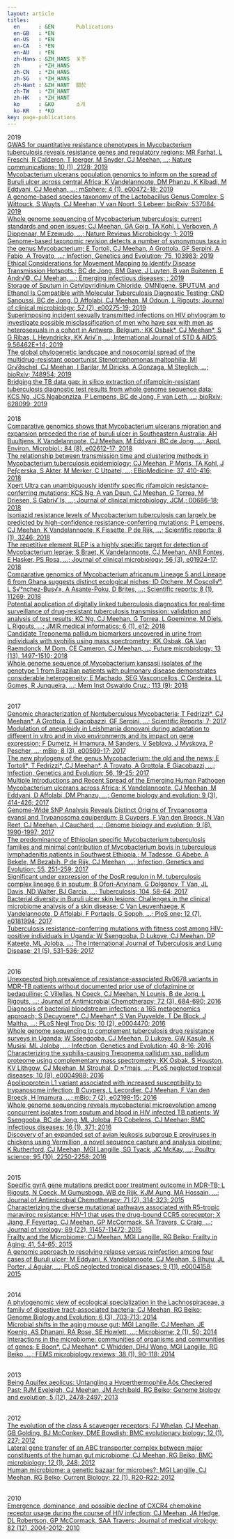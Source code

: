 ```yaml
---
layout: article
titles:
  en      : &EN       Publications
  en-GB   : *EN
  en-US   : *EN
  en-CA   : *EN
  en-AU   : *EN
  zh-Hans : &ZH_HANS  关于
  zh      : *ZH_HANS
  zh-CN   : *ZH_HANS
  zh-SG   : *ZH_HANS
  zh-Hant : &ZH_HANT  關於
  zh-TW   : *ZH_HANT
  zh-HK   : *ZH_HANT
  ko      : &KO       소개
  ko-KR   : *KO
key: page-publications
---
```

2019<br>
[GWAS for quantitative resistance phenotypes in Mycobacterium tuberculosis reveals resistance genes and regulatory regions; MR Farhat, L Freschi, R Calderon, T Ioerger, M Snyder, CJ Meehan, ...; Nature communications; 10 (1), 2128; 2019](https://scholar.google.com/citations?view_op=view_citation&hl=en&user=hsM549AAAAAJ&citation_for_view=hsM549AAAAAJ:GnPB-g6toBAC)<br>
[Mycobacterium ulcerans population genomics to inform on the spread of Buruli ulcer across central Africa; K Vandelannoote, DM Phanzu, K Kibadi, M Eddyani, CJ Meehan, ...; mSphere; 4 (1), e00472-18; 2019](https://scholar.google.com/citations?view_op=view_citation&hl=en&user=hsM549AAAAAJ&citation_for_view=hsM549AAAAAJ:bEWYMUwI8FkC)<br>
[A genome-based species taxonomy of the Lactobacillus Genus Complex; S Wittouck, S Wuyts, CJ Meehan, V van Noort, S Lebeer; bioRxiv; 537084; 2019](https://scholar.google.com/citations?view_op=view_citation&hl=en&user=hsM549AAAAAJ&citation_for_view=hsM549AAAAAJ:r0BpntZqJG4C)<br>
[Whole genome sequencing of Mycobacterium tuberculosis: current standards and open issues; CJ Meehan, GA Goig, TA Kohl, L Verboven, A Dippenaar, M Ezewudo, ...; Nature Reviews Microbiology; 1; 2019](https://scholar.google.com/citations?view_op=view_citation&hl=en&user=hsM549AAAAAJ&citation_for_view=hsM549AAAAAJ:YFjsv_pBGBYC)<br>
[Genome-based taxonomic revision detects a number of synonymous taxa in the genus Mycobacterium; E Tortoli, CJ Meehan, A Grottola, GF Serpini, A Fabio, A Trovato, ...; Infection, Genetics and Evolution; 75, 103983; 2019](https://scholar.google.com/citations?view_op=view_citation&hl=en&user=hsM549AAAAAJ&citation_for_view=hsM549AAAAAJ:RGFaLdJalmkC)<br>
[Ethical Considerations for Movement Mapping to Identify Disease Transmission Hotspots.; BC de Jong, BM Gaye, J Luyten, B van Buitenen, E Andr√©, CJ Meehan, ...; Emerging infectious diseases; ; 2019](https://scholar.google.com/citations?view_op=view_citation&hl=en&user=hsM549AAAAAJ&citation_for_view=hsM549AAAAAJ:NMxIlDl6LWMC)<br>
[Storage of Sputum in Cetylpyridinium Chloride, OMNIgene. SPUTUM, and Ethanol Is Compatible with Molecular Tuberculosis Diagnostic Testing; CND Sanoussi, BC de Jong, D Affolabi, CJ Meehan, M Odoun, L Rigouts; Journal of clinical microbiology; 57 (7), e00275-19; 2019](https://scholar.google.com/citations?view_op=view_citation&hl=en&user=hsM549AAAAAJ&citation_for_view=hsM549AAAAAJ:hMod-77fHWUC)<br>
[Superimposing incident sexually transmitted infections on HIV phylogram to investigate possible misclassification of men who have sex with men as heterosexuals in a cohort in Antwerp, Belgium.; KK Osbak*, CJ Meehan*, S G Ribas, L Heyndrickx, KK Ari√´n, ...; International Journal of STD & AIDS; 9.56462E+14; 2019](https://scholar.google.com/citations?view_op=view_citation&hl=en&user=hsM549AAAAAJ&citation_for_view=hsM549AAAAAJ:iH-uZ7U-co4C)<br>
[The global phylogenetic landscape and nosocomial spread of the multidrug-resistant opportunist Stenotrophomonas maltophilia; MI Gr√∂schel, CJ Meehan, I Barilar, M Diricks, A Gonzaga, M Steglich, ...; bioRxiv; 748954; 2019](https://scholar.google.com/citations?view_op=view_citation&hl=en&user=hsM549AAAAAJ&citation_for_view=hsM549AAAAAJ:NaGl4SEjCO4C)<br>
[Bridging the TB data gap: in silico extraction of rifampicin-resistant tuberculosis diagnostic test results from whole genome sequence data; KCS Ng, JCS Ngabonziza, P Lempens, BC de Jong, F van Leth, ...; bioRxiv; 628099; 2019](https://scholar.google.com/citations?view_op=view_citation&hl=en&user=hsM549AAAAAJ&citation_for_view=hsM549AAAAAJ:JV2RwH3_ST0C)<br>
<br>2018<br>
[Comparative genomics shows that Mycobacterium ulcerans migration and expansion preceded the rise of buruli ulcer in Southeastern Australia; AH Buultjens, K Vandelannoote, CJ Meehan, M Eddyani, BC de Jong, ...; Appl. Environ. Microbiol.; 84 (8), e02612-17; 2018](https://scholar.google.com/citations?view_op=view_citation&hl=en&user=hsM549AAAAAJ&citation_for_view=hsM549AAAAAJ:hC7cP41nSMkC)<br>
[The relationship between transmission time and clustering methods in Mycobacterium tuberculosis epidemiology; CJ Meehan, P Moris, TA Kohl, J Peƒçerska, S Akter, M Merker, C Utpatel, ...; EBioMedicine; 37, 410-416; 2018](https://scholar.google.com/citations?view_op=view_citation&hl=en&user=hsM549AAAAAJ&citation_for_view=hsM549AAAAAJ:mB3voiENLucC)<br>
[Xpert Ultra can unambiguously identify specific rifampicin resistance-conferring mutations; KCS Ng, A van Deun, CJ Meehan, G Torrea, M Driesen, S Gabri√´ls, ...; Journal of clinical microbiology, JCM.; 00686-18; 2018](https://scholar.google.com/citations?view_op=view_citation&hl=en&user=hsM549AAAAAJ&citation_for_view=hsM549AAAAAJ:TQgYirikUcIC)<br>
[Isoniazid resistance levels of Mycobacterium tuberculosis can largely be predicted by high-confidence resistance-conferring mutations; P Lempens, CJ Meehan, K Vandelannoote, K Fissette, P de Rijk, ...; Scientific reports; 8 (1), 3246; 2018](https://scholar.google.com/citations?view_op=view_citation&hl=en&user=hsM549AAAAAJ&citation_for_view=hsM549AAAAAJ:-f6ydRqryjwC)<br>
[The repetitive element RLEP is a highly specific target for detection of Mycobacterium leprae; S Braet, K Vandelannoote, CJ Meehan, ANB Fontes, E Hasker, PS Rosa, ...; Journal of clinical microbiology; 56 (3), e01924-17; 2018](https://scholar.google.com/citations?view_op=view_citation&hl=en&user=hsM549AAAAAJ&citation_for_view=hsM549AAAAAJ:qUcmZB5y_30C)<br>
[Comparative genomics of Mycobacterium africanum Lineage 5 and Lineage 6 from Ghana suggests distinct ecological niches; ID Otchere, M Coscoll√°, L S√°nchez-Bus√≥, A Asante-Poku, D Brites, ...; Scientific reports; 8 (1), 11269; 2018](https://scholar.google.com/citations?view_op=view_citation&hl=en&user=hsM549AAAAAJ&citation_for_view=hsM549AAAAAJ:e5wmG9Sq2KIC)<br>
[Potential application of digitally linked tuberculosis diagnostics for real-time surveillance of drug-resistant tuberculosis transmission: validation and analysis of test results; KC Ng, CJ Meehan, G Torrea, L Goeminne, M Diels, L Rigouts, ...; JMIR medical informatics; 6 (1), e12; 2018](https://scholar.google.com/citations?view_op=view_citation&hl=en&user=hsM549AAAAAJ&citation_for_view=hsM549AAAAAJ:hFOr9nPyWt4C)<br>
[Candidate Treponema pallidum biomarkers uncovered in urine from individuals with syphilis using mass spectrometry; KK Osbak, GA Van Raemdonck, M Dom, CE Cameron, CJ Meehan, ...; Future microbiology; 13 (13), 1497-1510; 2018](https://scholar.google.com/citations?view_op=view_citation&hl=en&user=hsM549AAAAAJ&citation_for_view=hsM549AAAAAJ:RHpTSmoSYBkC)<br>
[Whole genome sequence of Mycobacterium kansasii isolates of the genotype 1 from Brazilian patients with pulmonary disease demonstrates considerable heterogeneity; E Machado, SEG Vasconcellos, C Cerdeira, LL Gomes, R Junqueira, ...; Mem Inst Oswaldo Cruz.; 113 (9); 2018](https://scholar.google.com/citations?view_op=view_citation&hl=en&user=hsM549AAAAAJ&citation_for_view=hsM549AAAAAJ:R3hNpaxXUhUC)<br>

<br>2017<br>
[Genomic characterization of Nontuberculous Mycobacteria; T Fedrizzi*, CJ Meehan*, A Grottola, E Giacobazzi, GF Serpini, ...; Scientific Reports; 7; 2017](https://scholar.google.com/citations?view_op=view_citation&hl=en&user=hsM549AAAAAJ&citation_for_view=hsM549AAAAAJ:Zph67rFs4hoC)<br>
[Modulation of aneuploidy in Leishmania donovani during adaptation to different in vitro and in vivo environments and its impact on gene expression; F Dumetz, H Imamura, M Sanders, V Seblova, J Myskova, P Pescher, ...; mBio; 8 (3), e00599-17; 2017](https://scholar.google.com/citations?view_op=view_citation&hl=en&user=hsM549AAAAAJ&citation_for_view=hsM549AAAAAJ:YOwf2qJgpHMC)<br>
[The new phylogeny of the genus Mycobacterium: the old and the news; E Tortoli*, T Fedrizzi*, CJ Meehan*, A Trovato, A Grottola, E Giacobazzi, ...; Infection, Genetics and Evolution; 56, 19-25; 2017](https://scholar.google.com/citations?view_op=view_citation&hl=en&user=hsM549AAAAAJ&citation_for_view=hsM549AAAAAJ:Wp0gIr-vW9MC)<br>
[Multiple Introductions and Recent Spread of the Emerging Human Pathogen Mycobacterium ulcerans across Africa; K Vandelannoote, CJ Meehan, M Eddyani, D Affolabi, DM Phanzu, ...; Genome biology and evolution; 9 (3), 414-426; 2017](https://scholar.google.com/citations?view_op=view_citation&hl=en&user=hsM549AAAAAJ&citation_for_view=hsM549AAAAAJ:kNdYIx-mwKoC)<br>
[Genome-Wide SNP Analysis Reveals Distinct Origins of Trypanosoma evansi and Trypanosoma equiperdum; B Cuypers, F Van den Broeck, N Van Reet, CJ Meehan, J Cauchard, ...; Genome biology and evolution; 9 (8), 1990-1997; 2017](https://scholar.google.com/citations?view_op=view_citation&hl=en&user=hsM549AAAAAJ&citation_for_view=hsM549AAAAAJ:_kc_bZDykSQC)<br>
[The predominance of Ethiopian specific Mycobacterium tuberculosis families and minimal contribution of Mycobacterium bovis in tuberculous lymphadenitis patients in Southwest Ethiopia.; M Tadesse, G Abebe, A Bekele, M Bezabih, P de Rijk, CJ Meehan, ...; Infection, Genetics and Evolution; 55, 251-259; 2017](https://scholar.google.com/citations?view_op=view_citation&hl=en&user=hsM549AAAAAJ&citation_for_view=hsM549AAAAAJ:4DMP91E08xMC)<br>
[Significant under expression of the DosR regulon in M. tuberculosis complex lineage 6 in sputum; B Ofori-Anyinam, G Dolganov, T Van, JL Davis, ND Walter, BJ Garcia, ...; Tuberculosis; 104, 58-64; 2017](https://scholar.google.com/citations?view_op=view_citation&hl=en&user=hsM549AAAAAJ&citation_for_view=hsM549AAAAAJ:KlAtU1dfN6UC)<br>
[Bacterial diversity in Buruli ulcer skin lesions: Challenges in the clinical microbiome analysis of a skin disease; C Van Leuvenhaege, K Vandelannoote, D Affolabi, F Portaels, G Sopoh, ...; PloS one; 12 (7), e0181994; 2017](https://scholar.google.com/citations?view_op=view_citation&hl=en&user=hsM549AAAAAJ&citation_for_view=hsM549AAAAAJ:qxL8FJ1GzNcC)<br>
[Tuberculosis resistance-conferring mutations with fitness cost among HIV-positive individuals in Uganda; W Ssengooba, D Lukoye, CJ Meehan, DP Kateete, ML Joloba, ...; The International Journal of Tuberculosis and Lung Disease; 21 (5), 531-536; 2017](https://scholar.google.com/citations?view_op=view_citation&hl=en&user=hsM549AAAAAJ&citation_for_view=hsM549AAAAAJ:ULOm3_A8WrAC)<br>

<br>2016<br>
[Unexpected high prevalence of resistance-associated Rv0678 variants in MDR-TB patients without documented prior use of clofazimine or bedaquiline; C Villellas, N Coeck, CJ Meehan, N Lounis, B de Jong, L Rigouts, ...; Journal of Antimicrobial Chemotherapy; 72 (3), 684-690; 2016](https://scholar.google.com/citations?view_op=view_citation&hl=en&user=hsM549AAAAAJ&citation_for_view=hsM549AAAAAJ:3fE2CSJIrl8C)<br>
[Diagnosis of bacterial bloodstream infections: a 16S metagenomics approach; S Decuypere*, CJ Meehan*, S Van Puyvelde, T De Block, J Maltha, ...; PLoS Negl Trop Dis; 10 (2), e0004470; 2016](https://scholar.google.com/citations?view_op=view_citation&hl=en&user=hsM549AAAAAJ&citation_for_view=hsM549AAAAAJ:Se3iqnhoufwC)<br>
[Whole genome sequencing to complement tuberculosis drug resistance surveys in Uganda; W Ssengooba, CJ Meehan, D Lukoye, GW Kasule, K Musisi, ML Joloba, ...; Infection, Genetics and Evolution; 40, 8-16; 2016](https://scholar.google.com/citations?view_op=view_citation&hl=en&user=hsM549AAAAAJ&citation_for_view=hsM549AAAAAJ:LkGwnXOMwfcC)<br>
[Characterizing the syphilis-causing Treponema pallidum ssp. pallidum proteome using complementary mass spectrometry; KK Osbak, S Houston, KV Lithgow, CJ Meehan, M Strouhal, D ≈†majs, ...; PLoS neglected tropical diseases; 10 (9), e0004988; 2016](https://scholar.google.com/citations?view_op=view_citation&hl=en&user=hsM549AAAAAJ&citation_for_view=hsM549AAAAAJ:5nxA0vEk-isC)<br>
[Apolipoprotein L1 variant associated with increased susceptibility to trypanosome infection; B Cuypers, L Lecordier, CJ Meehan, F Van den Broeck, H Imamura, ...; mBio; 7 (2), e02198-15; 2016](https://scholar.google.com/citations?view_op=view_citation&hl=en&user=hsM549AAAAAJ&citation_for_view=hsM549AAAAAJ:UebtZRa9Y70C)<br>
[Whole genome sequencing reveals mycobacterial microevolution among concurrent isolates from sputum and blood in HIV infected TB patients; W Ssengooba, BC de Jong, ML Joloba, FG Cobelens, CJ Meehan; BMC infectious diseases; 16 (1), 371; 2016](https://scholar.google.com/citations?view_op=view_citation&hl=en&user=hsM549AAAAAJ&citation_for_view=hsM549AAAAAJ:0EnyYjriUFMC)<br>
[Discovery of an expanded set of avian leukosis subgroup E proviruses in chickens using Vermillion, a novel sequence capture and analysis pipeline; K Rutherford, CJ Meehan, MGI Langille, SG Tyack, JC McKay, ...; Poultry science; 95 (10), 2250-2258; 2016](https://scholar.google.com/citations?view_op=view_citation&hl=en&user=hsM549AAAAAJ&citation_for_view=hsM549AAAAAJ:hqOjcs7Dif8C)<br>

<br>2015<br>
[Specific gyrA gene mutations predict poor treatment outcome in MDR-TB; L Rigouts, N Coeck, M Gumusboga, WB de Rijk, KJM Aung, MA Hossain, ...; Journal of Antimicrobial Chemotherapy; 71 (2), 314-323; 2015](https://scholar.google.com/citations?view_op=view_citation&hl=en&user=hsM549AAAAAJ&citation_for_view=hsM549AAAAAJ:roLk4NBRz8UC)<br>
[Characterizing the diverse mutational pathways associated with R5-tropic maraviroc resistance: HIV-1 that uses the drug-bound CCR5 coreceptor; X Jiang, F Feyertag, CJ Meehan, GP McCormack, SA Travers, C Craig, ...; Journal of virology; 89 (22), 11457-11472; 2015](https://scholar.google.com/citations?view_op=view_citation&hl=en&user=hsM549AAAAAJ&citation_for_view=hsM549AAAAAJ:YsMSGLbcyi4C)<br>
[Frailty and the Microbiome; CJ Meehan, MGI Langille, RG Beiko; Frailty in Aging; 41, 54-65; 2015](https://scholar.google.com/citations?view_op=view_citation&hl=en&user=hsM549AAAAAJ&citation_for_view=hsM549AAAAAJ:W7OEmFMy1HYC)<br>
[A genomic approach to resolving relapse versus reinfection among four cases of Buruli ulcer; M Eddyani, K Vandelannoote, CJ Meehan, S Bhuju, JL Porter, J Aguiar, ...; PLoS neglected tropical diseases; 9 (11), e0004158; 2015](https://scholar.google.com/citations?view_op=view_citation&hl=en&user=hsM549AAAAAJ&citation_for_view=hsM549AAAAAJ:_FxGoFyzp5QC)<br>

<br>2014<br>
[A phylogenomic view of ecological specialization in the Lachnospiraceae, a family of digestive tract-associated bacteria; CJ Meehan, RG Beiko; Genome Biology and Evolution; 6 (3), 703-713; 2014](https://scholar.google.com/citations?view_op=view_citation&hl=en&user=hsM549AAAAAJ&citation_for_view=hsM549AAAAAJ:Tyk-4Ss8FVUC)<br>
[Microbial shifts in the aging mouse gut; MGI Langille, CJ Meehan, JE Koenig, AS Dhanani, RA Rose, SE Howlett, ...; Microbiome; 2 (1), 50; 2014](https://scholar.google.com/citations?view_op=view_citation&hl=en&user=hsM549AAAAAJ&citation_for_view=hsM549AAAAAJ:Y0pCki6q_DkC)<br>
[Interactions in the microbiome: communities of organisms and communities of genes; E Boon*, CJ Meehan*, C Whidden, DHJ Wong, MGI Langille, RG Beiko, ...; FEMS microbiology reviews; 38 (1), 90-118; 2014](https://scholar.google.com/citations?view_op=view_citation&hl=en&user=hsM549AAAAAJ&citation_for_view=hsM549AAAAAJ:2osOgNQ5qMEC)<br>

<br>2013<br>
[Being Aquifex aeolicus: Untangling a Hyperthermophile‚Äôs Checkered Past; RJM Eveleigh, CJ Meehan, JM Archibald, RG Beiko; Genome biology and evolution; 5 (12), 2478-2497; 2013](https://scholar.google.com/citations?view_op=view_citation&hl=en&user=hsM549AAAAAJ&citation_for_view=hsM549AAAAAJ:UeHWp8X0CEIC)<br>

<br>2012<br>
[The evolution of the class A scavenger receptors; FJ Whelan, CJ Meehan, GB Golding, BJ McConkey, DME Bowdish; BMC evolutionary biology; 12 (1), 227; 2012](https://scholar.google.com/citations?view_op=view_citation&hl=en&user=hsM549AAAAAJ&citation_for_view=hsM549AAAAAJ:9yKSN-GCB0IC)<br>
[Lateral gene transfer of an ABC transporter complex between major constituents of the human gut microbiome; CJ Meehan, RG Beiko; BMC microbiology; 12 (1), 248; 2012](https://scholar.google.com/citations?view_op=view_citation&hl=en&user=hsM549AAAAAJ&citation_for_view=hsM549AAAAAJ:d1gkVwhDpl0C)<br>
[Human microbiome: a genetic bazaar for microbes?; MGI Langille, CJ Meehan, RG Beiko; Current Biology; 22 (1), R20-R22; 2012](https://scholar.google.com/citations?view_op=view_citation&hl=en&user=hsM549AAAAAJ&citation_for_view=hsM549AAAAAJ:u5HHmVD_uO8C)<br>

<br>2010<br>
[Emergence, dominance, and possible decline of CXCR4 chemokine receptor usage during the course of HIV infection; CJ Meehan, JA Hedge, DL Robertson, GP McCormack, SAA Travers; Journal of medical virology; 82 (12), 2004-2012; 2010](https://scholar.google.com/citations?view_op=view_citation&hl=en&user=hsM549AAAAAJ&citation_for_view=hsM549AAAAAJ:u-x6o8ySG0sC)<br>

